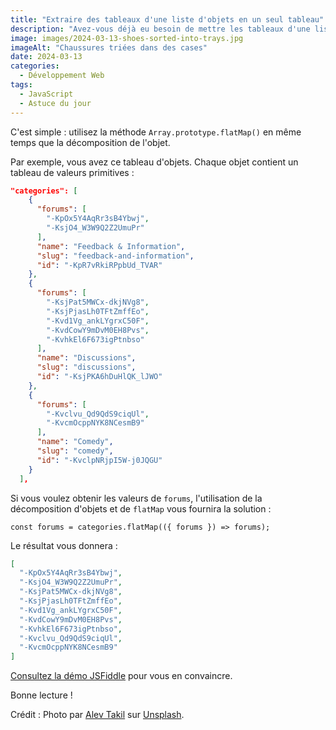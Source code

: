 ```yaml
---
title: "Extraire des tableaux d'une liste d'objets en un seul tableau"
description: "Avez-vous déjà eu besoin de mettre les tableaux d'une liste d'objets dans un seul tableau ? JavaScript fournit une API native pour le faire et c'est simple."
image: images/2024-03-13-shoes-sorted-into-trays.jpg
imageAlt: "Chaussures triées dans des cases"
date: 2024-03-13
categories:
  - Développement Web
tags:
  - JavaScript
  - Astuce du jour
---
```


C'est simple : utilisez la méthode `Array.prototype.flatMap()` en même temps que la décomposition de l'objet.

Par exemple, vous avez ce tableau d'objets. Chaque objet contient un tableau de valeurs primitives :

```json
"categories": [
    {
      "forums": [
        "-KpOx5Y4AqRr3sB4Ybwj",
        "-KsjO4_W3W9Q2Z2UmuPr"
      ],
      "name": "Feedback & Information",
      "slug": "feedback-and-information",
      "id": "-KpR7vRkiRPpbUd_TVAR"
    },
    {
      "forums": [
        "-KsjPat5MWCx-dkjNVg8",
        "-KsjPjasLh0TFtZmffEo",
        "-Kvd1Vg_ankLYgrxC50F",
        "-KvdCowY9mDvM0EH8Pvs",
        "-KvhkEl6F673igPtnbso"
      ],
      "name": "Discussions",
      "slug": "discussions",
      "id": "-KsjPKA6hDuHlQK_lJWO"
    },
    {
      "forums": [
        "-Kvclvu_Qd9QdS9ciqUl",
        "-KvcmOcppNYK8NCesmB9"
      ],
      "name": "Comedy",
      "slug": "comedy",
      "id": "-KvclpNRjpI5W-j0JQGU"
    }
  ],
```

Si vous voulez obtenir les valeurs de `forums`, l'utilisation de la décomposition d'objets et de `flatMap` vous fournira la solution :

```tsx
const forums = categories.flatMap(({ forums }) => forums);
```

Le résultat vous donnera :

```json
[
  "-KpOx5Y4AqRr3sB4Ybwj",
  "-KsjO4_W3W9Q2Z2UmuPr",
  "-KsjPat5MWCx-dkjNVg8",
  "-KsjPjasLh0TFtZmffEo",
  "-Kvd1Vg_ankLYgrxC50F",
  "-KvdCowY9mDvM0EH8Pvs",
  "-KvhkEl6F673igPtnbso",
  "-Kvclvu_Qd9QdS9ciqUl",
  "-KvcmOcppNYK8NCesmB9"
]
```

[Consultez la démo JSFiddle](https://jsfiddle.net/puzzlout/98w7h4xL/) pour vous en convaincre.

Bonne lecture !

Crédit : Photo par [Alev Takil](https://unsplash.com/@alevisionco?utm_content=creditCopyText&utm_medium=referral&utm_source=unsplash) sur [Unsplash](https://unsplash.com/photos/assorted-color-sneakers-d-1FY75fh_s?utm_content=creditCopyText&utm_medium=referral&utm_source=unsplash).
